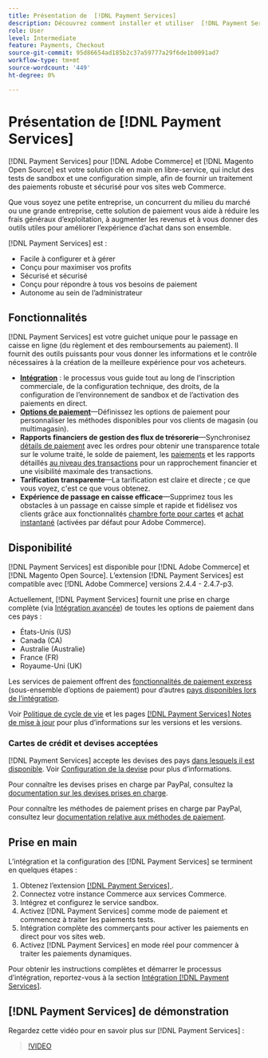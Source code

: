 ```yaml
---
title: Présentation de  [!DNL Payment Services]
description: Découvrez comment installer et utiliser  [!DNL Payment Services]  solution de traitement des paiements clé en main, robuste et sécurisée pour vos sites  [!DNL Adobe Commerce]  et  [!DNL Magento Open Source] .
role: User
level: Intermediate
feature: Payments, Checkout
source-git-commit: 95d86654ad185b2c37a59777a29f6de1b0091ad7
workflow-type: tm+mt
source-wordcount: '449'
ht-degree: 0%

---
```


# Présentation de [!DNL Payment Services]

[!DNL Payment Services] pour [!DNL Adobe Commerce] et [!DNL Magento Open Source] est votre solution clé en main en libre-service, qui inclut des tests de sandbox et une configuration simple, afin de fournir un traitement des paiements robuste et sécurisé pour vos sites web Commerce.

Que vous soyez une petite entreprise, un concurrent du milieu du marché ou une grande entreprise, cette solution de paiement vous aide à réduire les frais généraux d’exploitation, à augmenter les revenus et à vous donner des outils utiles pour améliorer l’expérience d’achat dans son ensemble.

[!DNL Payment Services] est :

* Facile à configurer et à gérer
* Conçu pour maximiser vos profits
* Sécurisé et sécurisé
* Conçu pour répondre à tous vos besoins de paiement
* Autonome au sein de l’administrateur

## Fonctionnalités

[!DNL Payment Services] est votre guichet unique pour le passage en caisse en ligne (du règlement et des remboursements au paiement). Il fournit des outils puissants pour vous donner les informations et le contrôle nécessaires à la création de la meilleure expérience pour vos acheteurs.

* [**Intégration**](onboard.md) : le processus vous guide tout au long de l’inscription commerciale, de la configuration technique, des droits, de la configuration de l’environnement de sandbox et de l’activation des paiements en direct.
* [**Options de paiement**](payments-options.md)—Définissez les options de paiement pour personnaliser les méthodes disponibles pour vos clients de magasin (ou multimagasin).
* **Rapports financiers de gestion des flux de trésorerie**—Synchronisez [détails de paiement](order-payment-status.md) avec les ordres pour obtenir une transparence totale sur le volume traité, le solde de paiement, les [paiements](payouts.md) et les rapports détaillés [au niveau des transactions](transactions.md) pour un rapprochement financier et une visibilité maximale des transactions.
* **Tarification transparente**—La tarification est claire et directe ; ce que vous voyez, c&#39;est ce que vous obtenez.
* **Expérience de passage en caisse efficace**—Supprimez tous les obstacles à un passage en caisse simple et rapide et fidélisez vos clients grâce aux fonctionnalités [chambre forte pour cartes](vaulting.md) et [achat instantané](https://experienceleague.adobe.com/docs/commerce-admin/stores-sales/point-of-purchase/checkout-instant-purchase.html) (activées par défaut pour Adobe Commerce).

## Disponibilité

[!DNL Payment Services] est disponible pour [!DNL Adobe Commerce] et [!DNL Magento Open Source]. L’extension [!DNL Payment Services] est compatible avec [!DNL Adobe Commerce] versions 2.4.4 - 2.4.7-p3.

Actuellement, [!DNL Payment Services] fournit une prise en charge complète (via [Intégration avancée](../payment-services/production.md#advanced-onboarding)) de toutes les options de paiement dans ces pays :

* États-Unis (US)
* Canada (CA)
* Australie (Australie)
* France (FR)
* Royaume-Uni (UK)

Les services de paiement offrent des [fonctionnalités de paiement express](../payment-services/payments-options.md) (sous-ensemble d’options de paiement) pour d’autres [pays disponibles lors de l’intégration](../payment-services/production.md#complete-merchant-onboarding).

Voir [Politique de cycle de vie](https://experienceleague.adobe.com/docs/commerce-operations/release/planning/lifecycle-policy.html) et les pages [[!DNL Payment Services] Notes de mise à jour](release-notes.md) pour plus d’informations sur les versions et les versions.

### Cartes de crédit et devises acceptées

[!DNL Payment Services] accepte les devises des pays [dans lesquels il est disponible](#availability). Voir [Configuration de la devise](https://experienceleague.adobe.com/docs/commerce-admin/stores-sales/site-store/currency/currency-configuration.html) pour plus d’informations.

Pour connaître les devises prises en charge par PayPal, consultez la [documentation sur les devises prises en charge](https://developer.paypal.com/docs/reports/reference/paypal-supported-currencies/).

Pour connaître les méthodes de paiement prises en charge par PayPal, consultez leur [documentation relative aux méthodes de paiement](https://developer.paypal.com/docs/checkout/payment-methods/).

## Prise en main

L’intégration et la configuration des [!DNL Payment Services] se terminent en quelques étapes :

1. Obtenez l’extension [[!DNL Payment Services] ](install.md).
1. Connectez votre instance Commerce aux services Commerce.
1. Intégrez et configurez le service sandbox.
1. Activez [!DNL Payment Services] comme mode de paiement et commencez à traiter les paiements tests.
1. Intégration complète des commerçants pour activer les paiements en direct pour vos sites web.
1. Activez [!DNL Payment Services] en mode réel pour commencer à traiter les paiements dynamiques.

Pour obtenir les instructions complètes et démarrer le processus d’intégration, reportez-vous à la section [Intégration [!DNL Payment Services]](onboard.md).

## [!DNL Payment Services] de démonstration

Regardez cette vidéo pour en savoir plus sur [!DNL Payment Services] :

>[!VIDEO](https://video.tv.adobe.com/v/343990?quality=12)
